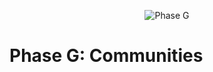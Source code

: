 <p align="center">
  <img src="https://github.com/SalesforcePlatformGovernanceMethod/phase-a/blob/dfc0367d0b69c5b2f8f1d018044e6391a363ed23/images/phase-g.png" title="Phase G">
</p>

<p align='center'>
  <h1>Phase G: Communities</h1>
</p>
